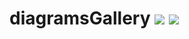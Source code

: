 # diagramsGallery  [![](https://img.shields.io/badge/jquery-v3.1.0-blue)](https://jquery.com/) [![](https://img.shields.io/badge/particlesjs-v2.2.3-red)](https://vincentgarreau.com/particles.js/)